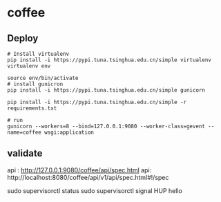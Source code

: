 # coffee

## Deploy

```shell
# Install virtualenv
pip install -i https://pypi.tuna.tsinghua.edu.cn/simple virtualenv
virtualenv env

source env/bin/activate
# install gunicron
pip install -i https://pypi.tuna.tsinghua.edu.cn/simple gunicorn

pip install -i https://pypi.tuna.tsinghua.edu.cn/simple -r requirements.txt

# run
gunicorn --workers=8 --bind=127.0.0.1:9080 --worker-class=gevent --name=coffee wsgi:application

```

## validate

api : http://127.0.0.1:9080/coffee/api/spec.html
api: http://localhost:8080/coffee/api/v1/api/spec.html#!/spec

sudo supervisorctl status
sudo supervisorctl signal HUP hello
